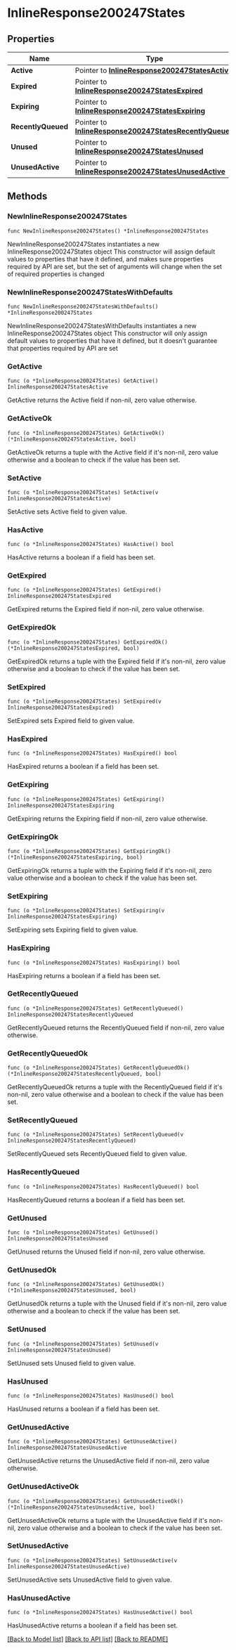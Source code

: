 # InlineResponse200247States

## Properties

Name | Type | Description | Notes
------------ | ------------- | ------------- | -------------
**Active** | Pointer to [**InlineResponse200247StatesActive**](InlineResponse200247StatesActive.md) |  | [optional] 
**Expired** | Pointer to [**InlineResponse200247StatesExpired**](InlineResponse200247StatesExpired.md) |  | [optional] 
**Expiring** | Pointer to [**InlineResponse200247StatesExpiring**](InlineResponse200247StatesExpiring.md) |  | [optional] 
**RecentlyQueued** | Pointer to [**InlineResponse200247StatesRecentlyQueued**](InlineResponse200247StatesRecentlyQueued.md) |  | [optional] 
**Unused** | Pointer to [**InlineResponse200247StatesUnused**](InlineResponse200247StatesUnused.md) |  | [optional] 
**UnusedActive** | Pointer to [**InlineResponse200247StatesUnusedActive**](InlineResponse200247StatesUnusedActive.md) |  | [optional] 

## Methods

### NewInlineResponse200247States

`func NewInlineResponse200247States() *InlineResponse200247States`

NewInlineResponse200247States instantiates a new InlineResponse200247States object
This constructor will assign default values to properties that have it defined,
and makes sure properties required by API are set, but the set of arguments
will change when the set of required properties is changed

### NewInlineResponse200247StatesWithDefaults

`func NewInlineResponse200247StatesWithDefaults() *InlineResponse200247States`

NewInlineResponse200247StatesWithDefaults instantiates a new InlineResponse200247States object
This constructor will only assign default values to properties that have it defined,
but it doesn't guarantee that properties required by API are set

### GetActive

`func (o *InlineResponse200247States) GetActive() InlineResponse200247StatesActive`

GetActive returns the Active field if non-nil, zero value otherwise.

### GetActiveOk

`func (o *InlineResponse200247States) GetActiveOk() (*InlineResponse200247StatesActive, bool)`

GetActiveOk returns a tuple with the Active field if it's non-nil, zero value otherwise
and a boolean to check if the value has been set.

### SetActive

`func (o *InlineResponse200247States) SetActive(v InlineResponse200247StatesActive)`

SetActive sets Active field to given value.

### HasActive

`func (o *InlineResponse200247States) HasActive() bool`

HasActive returns a boolean if a field has been set.

### GetExpired

`func (o *InlineResponse200247States) GetExpired() InlineResponse200247StatesExpired`

GetExpired returns the Expired field if non-nil, zero value otherwise.

### GetExpiredOk

`func (o *InlineResponse200247States) GetExpiredOk() (*InlineResponse200247StatesExpired, bool)`

GetExpiredOk returns a tuple with the Expired field if it's non-nil, zero value otherwise
and a boolean to check if the value has been set.

### SetExpired

`func (o *InlineResponse200247States) SetExpired(v InlineResponse200247StatesExpired)`

SetExpired sets Expired field to given value.

### HasExpired

`func (o *InlineResponse200247States) HasExpired() bool`

HasExpired returns a boolean if a field has been set.

### GetExpiring

`func (o *InlineResponse200247States) GetExpiring() InlineResponse200247StatesExpiring`

GetExpiring returns the Expiring field if non-nil, zero value otherwise.

### GetExpiringOk

`func (o *InlineResponse200247States) GetExpiringOk() (*InlineResponse200247StatesExpiring, bool)`

GetExpiringOk returns a tuple with the Expiring field if it's non-nil, zero value otherwise
and a boolean to check if the value has been set.

### SetExpiring

`func (o *InlineResponse200247States) SetExpiring(v InlineResponse200247StatesExpiring)`

SetExpiring sets Expiring field to given value.

### HasExpiring

`func (o *InlineResponse200247States) HasExpiring() bool`

HasExpiring returns a boolean if a field has been set.

### GetRecentlyQueued

`func (o *InlineResponse200247States) GetRecentlyQueued() InlineResponse200247StatesRecentlyQueued`

GetRecentlyQueued returns the RecentlyQueued field if non-nil, zero value otherwise.

### GetRecentlyQueuedOk

`func (o *InlineResponse200247States) GetRecentlyQueuedOk() (*InlineResponse200247StatesRecentlyQueued, bool)`

GetRecentlyQueuedOk returns a tuple with the RecentlyQueued field if it's non-nil, zero value otherwise
and a boolean to check if the value has been set.

### SetRecentlyQueued

`func (o *InlineResponse200247States) SetRecentlyQueued(v InlineResponse200247StatesRecentlyQueued)`

SetRecentlyQueued sets RecentlyQueued field to given value.

### HasRecentlyQueued

`func (o *InlineResponse200247States) HasRecentlyQueued() bool`

HasRecentlyQueued returns a boolean if a field has been set.

### GetUnused

`func (o *InlineResponse200247States) GetUnused() InlineResponse200247StatesUnused`

GetUnused returns the Unused field if non-nil, zero value otherwise.

### GetUnusedOk

`func (o *InlineResponse200247States) GetUnusedOk() (*InlineResponse200247StatesUnused, bool)`

GetUnusedOk returns a tuple with the Unused field if it's non-nil, zero value otherwise
and a boolean to check if the value has been set.

### SetUnused

`func (o *InlineResponse200247States) SetUnused(v InlineResponse200247StatesUnused)`

SetUnused sets Unused field to given value.

### HasUnused

`func (o *InlineResponse200247States) HasUnused() bool`

HasUnused returns a boolean if a field has been set.

### GetUnusedActive

`func (o *InlineResponse200247States) GetUnusedActive() InlineResponse200247StatesUnusedActive`

GetUnusedActive returns the UnusedActive field if non-nil, zero value otherwise.

### GetUnusedActiveOk

`func (o *InlineResponse200247States) GetUnusedActiveOk() (*InlineResponse200247StatesUnusedActive, bool)`

GetUnusedActiveOk returns a tuple with the UnusedActive field if it's non-nil, zero value otherwise
and a boolean to check if the value has been set.

### SetUnusedActive

`func (o *InlineResponse200247States) SetUnusedActive(v InlineResponse200247StatesUnusedActive)`

SetUnusedActive sets UnusedActive field to given value.

### HasUnusedActive

`func (o *InlineResponse200247States) HasUnusedActive() bool`

HasUnusedActive returns a boolean if a field has been set.


[[Back to Model list]](../README.md#documentation-for-models) [[Back to API list]](../README.md#documentation-for-api-endpoints) [[Back to README]](../README.md)


